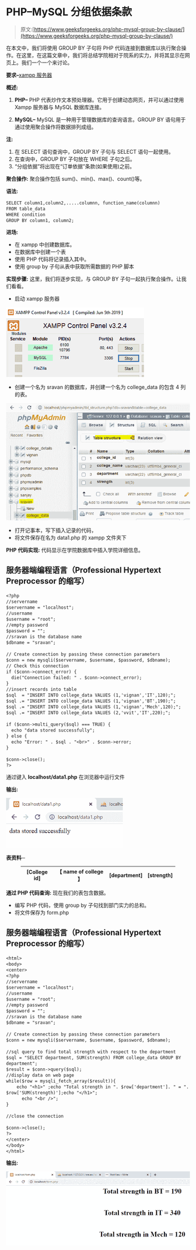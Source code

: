 # PHP–MySQL 分组依据条款

> 原文:[https://www.geeksforgeeks.org/php-mysql-group-by-clause/](https://www.geeksforgeeks.org/php-mysql-group-by-clause/)

在本文中，我们将使用 GROUP BY 子句将 PHP 代码连接到数据库以执行聚合操作。在这里，在这篇文章中，我们将总结学院相对于院系的实力，并将其显示在网页上。我们一个一个来讨论。

**要求–**[xampp 服务器](https://www.geeksforgeeks.org/how-to-install-xampp-on-windows/)

**概述:**

1.  **PHP–**
    PHP 代表炒作文本预处理器。它用于创建动态网页，并可以通过使用 Xampp 服务器与 MySQL 数据库连接。

2.  **MySQL–**
    MySQL 是一种用于管理数据库的查询语言。GROUP BY 语句用于通过使用聚合操作将数据排列成组。

**注:**

1.  在 SELECT 语句查询中，GROUP BY 子句与 SELECT 语句一起使用。
2.  在查询中，GROUP BY 子句放在 WHERE 子句之后。
3.  “分组依据”将出现在“订单依据”条款(如果使用)之前。

**聚合操作:**
聚合操作包括 sum()、min()、max()、count()等。

**语法:**

```
SELECT column1,column2,.....columnn, function_name(columnn)
FROM table_data 
WHERE condition
GROUP BY column1, column2;
```

**进场:**

*   在 xampp 中创建数据库。
*   在数据库中创建一个表
*   使用 PHP 代码将记录插入其中。
*   使用 group by 子句从表中获取所需数据的 PHP 脚本

**实现步骤:**
这里，我们将逐步实现，与 GROUP BY 子句一起执行聚合操作。让我们看看。

*   启动 xampp 服务器

![](img/d7f3c9a804ecf40ce615e48c050e12eb.png)

*   创建一个名为 sravan 的数据库，并创建一个名为 college_data 的包含 4 列的表。

![](img/268c01be7932a8b64cdbe9f39c0eb66b.png)

*   打开记事本，写下插入记录的代码，
*   将文件保存在名为 data1.php 的 xampp 文件夹下

**PHP 代码实现:**
代码显示在学院数据库中插入学院详细信息。

## 服务器端编程语言（Professional Hypertext Preprocessor 的缩写）

```
<?php
//servername
$servername = "localhost";
//username
$username = "root";
//empty password
$password = "";
//sravan is the database name
$dbname = "sravan";

// Create connection by passing these connection parameters
$conn = new mysqli($servername, $username, $password, $dbname);
// Check this connection
if ($conn->connect_error) {
  die("Connection failed: " . $conn->connect_error);
}
//insert records into table
$sql  = "INSERT INTO college_data VALUES (1,'vignan','IT',120);";
$sql .= "INSERT INTO college_data VALUES (1,'vignan','BT',190);";
$sql .= "INSERT INTO college_data VALUES (1,'vignan','Mech',120);";
$sql .= "INSERT INTO college_data VALUES (2,'vvit','IT',220);";

if ($conn->multi_query($sql) === TRUE) {
  echo "data stored successfully";
} else {
  echo "Error: " . $sql . "<br>" . $conn->error;
}

$conn->close();
?>
```

通过键入 **localhost/data1.php** 在浏览器中运行文件

**输出:**

![](img/dc2c2ee98e1a60c52e43f3684ef86197.png)

**表资料─**

<figure class="table">

| [College id] | 【 name of college 】 | [department] | [strength] |
| --- | --- | --- | --- |

</figure>

**通过 PHP 代码查询:**
现在我们的表包含数据。

*   编写 PHP 代码，使用 group by 子句找到部门实力的总和。
*   将文件保存为 form.php

## 服务器端编程语言（Professional Hypertext Preprocessor 的缩写）

```
<html>
<body>
<center>
<?php
//servername
$servername = "localhost";
//username
$username = "root";
//empty password
$password = "";
//sravan is the database name
$dbname = "sravan";

// Create connection by passing these connection parameters
$conn = new mysqli($servername, $username, $password, $dbname);

//sql query to find total strength with respect to the department
$sql = "SELECT department, SUM(strength) FROM college_data GROUP BY department";
$result = $conn->query($sql);
//display data on web page
while($row = mysqli_fetch_array($result)){
    echo "<h1>" ;echo "Total strength in ". $row['department']. " = ". $row['SUM(strength)'];echo "</h1>";
      echo "<br />";
}

//close the connection

$conn->close();
?>
</center>
</body>
</html>
```

**输出:**

![](img/afbcbcf7ce4cabcef0164ee876cf6c00.png)